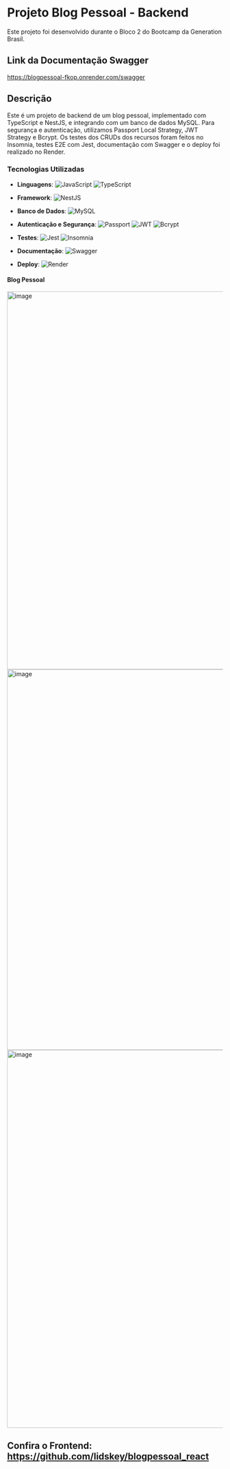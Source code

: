 # Projeto Blog Pessoal - Backend

Este projeto foi desenvolvido durante o Bloco 2 do Bootcamp da Generation Brasil.

## Link da Documentação Swagger
https://blogpessoal-fkop.onrender.com/swagger

## Descrição

Este é um projeto de backend de um blog pessoal, implementado com TypeScript e NestJS, e integrando com um banco de dados MySQL. Para segurança e autenticação, utilizamos Passport Local Strategy, JWT Strategy e Bcrypt. Os testes dos CRUDs dos recursos foram feitos no Insomnia, testes E2E com Jest, documentação com Swagger e o deploy foi realizado no Render.

### Tecnologias Utilizadas

- **Linguagens**: 
  ![JavaScript](https://img.shields.io/badge/-JavaScript-F7DF1E?logo=javascript&logoColor=black)
  ![TypeScript](https://img.shields.io/badge/-TypeScript-007ACC?logo=typescript&logoColor=white)
  
- **Framework**: 
  ![NestJS](https://img.shields.io/badge/-NestJS-E0234E?logo=nestjs&logoColor=white)
  
- **Banco de Dados**: 
  ![MySQL](https://img.shields.io/badge/-MySQL-4479A1?logo=mysql&logoColor=white)
  
- **Autenticação e Segurança**: 
  ![Passport](https://img.shields.io/badge/-Passport-34E27A?logo=passport&logoColor=white)
  ![JWT](https://img.shields.io/badge/-JWT-000000?logo=json-web-tokens&logoColor=white)
  ![Bcrypt](https://img.shields.io/badge/-Bcrypt-343a40?logo=auth0&logoColor=white)

- **Testes**: 
  ![Jest](https://img.shields.io/badge/-Jest-C21325?logo=jest&logoColor=white)
  ![Insomnia](https://img.shields.io/badge/-Insomnia-5849BE?logo=insomnia&logoColor=white)

- **Documentação**: 
  ![Swagger](https://img.shields.io/badge/-Swagger-85EA2D?logo=swagger&logoColor=black)

- **Deploy**: 
  ![Render](https://img.shields.io/badge/-Render-46E3B7?logo=render&logoColor=white)

#### Blog Pessoal

<img width="881" alt="image" src="https://github.com/user-attachments/assets/c78f7fe6-56b0-41c6-b728-a6882661c7c9">

<img width="887" alt="image" src="https://github.com/user-attachments/assets/22978864-7614-49c4-bb83-7cffed4d7145">

<img width="881" alt="image" src="https://github.com/user-attachments/assets/65144033-26dc-4fc0-8436-3b082b338e3a">

## Confira o Frontend: https://github.com/lidskey/blogpessoal_react



